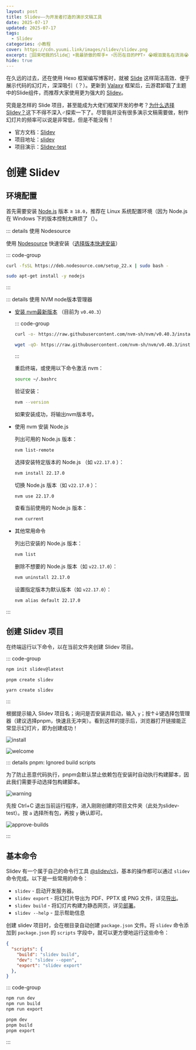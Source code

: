 ```yaml
---
layout: post
title: Slidev——为开发者打造的演示文稿工具
date: 2025-07-17
updated: 2025-07-17
tags: 
  - Slidev
categories: 小教程
cover: https://cdn.yuumi.link/images/slidev/slidev.png
excerpt: 🥺回来吧我的Slide🥺 ☀️我最骄傲的帮手☀️ ⚡历历在目的PPT⚡ 😭眼泪莫名在流淌😭
hide: true
---
```


在久远的过去，还在使用 Hexo 框架编写博客时，就被 [Slide](https://www.yuumi.link/posts/pageBuilding#%E5%B9%BB%E7%81%AF%E7%89%87) 这样简洁高效、便于展示代码的幻灯片，深深吸引（？）。更新到 [Valaxy](https://www.yuumi.link/posts/valaxy) 框架后，云游君卸载了主题中的Slide组件，而推荐大家使用更为强大的 [Slidev](https://cn.sli.dev/)。

究竟是怎样的 Slide 项目，甚至能成为大佬们框架开发的参考？[为什么选择Slidev？](https://cn.sli.dev/guide/why)这下不得不深入♂探索一下了。尽管我并没有很多演示文稿需要做，制作幻灯片的频率可以说是非常低，但是不能没有！

- 官方文档：[Slidev](https://cn.sli.dev/)
- 项目地址：[slidev](https://github.com/slidevjs/slidev)
- 项目演示：[Slidev-test](https://slides.yuumi.link/slidev-test/)

# 创建 Slidev

## 环境配置

首先需要安装 [Node.js](https://nodejs.org/en) 版本 ≥ `18.0`，推荐在 Linux 系统配置环境<span class="bg-$smc-c-text hover:bg-$va-c-bg transition">（因为 Node.js 在 Windows 下的版本控制太麻烦了（）</span>。

::: details 使用 Nodesource

使用 [Nodesource](https://deb.nodesource.com/) 快速安装（[选择版本快速安装](https://nodesource.com/products/distributions)）

::: code-group

```bash [curl]
curl -fsSL https://deb.nodesource.com/setup_22.x | sudo bash -
```

```bash [apt]
sudo apt-get install -y nodejs
```

:::

::: details 使用 NVM node版本管理器

- [安装 nvm最新版本](https://github.com/nvm-sh/nvm?tab=readme-ov-file#installing-and-updating) （目前为 `v0.40.3`）

	::: code-group
	
	```bash [curl]
	curl -o- https://raw.githubusercontent.com/nvm-sh/nvm/v0.40.3/install.sh | bash
	```

	```bash [wget]
	wget -qO- https://raw.githubusercontent.com/nvm-sh/nvm/v0.40.3/install.sh | bash
	```
	
	:::
	
	重启终端，或使用以下命令激活 nvm：

	```bash
	source ~/.bashrc
	```

	验证安装：

	```bash
	nvm --version
	```

	如果安装成功，将输出nvm版本号。

- 使用 nvm 安装 Node.js

	列出可用的 Node.js 版本：

	```bash
	nvm list-remote
	```

	选择安装特定版本的 Node.js （如 `v22.17.0` ）：

	```bash
	nvm install 22.17.0
	```

	切换 Node.js 版本（如 `v22.17.0` ）：

	```bash
	nvm use 22.17.0
	```

	查看当前使用的 Node.js 版本：

	```bash
	nvm current
	```

- 其他常用命令

	列出已安装的 Node.js 版本：

	```bash
	nvm list
	```

	删除不想要的 Node.js 版本（如 `v22.17.0`）：

	```bash
	nvm uninstall 22.17.0
	```

	设置指定版本为默认版本（如 `v22.17.0`）：

	```bash
	nvm alias default 22.17.0
	```

:::

## 创建 Slidev 项目

在终端运行以下命令，以在当前文件夹创建 Slidev 项目。

::: code-group

```bash [npm]
npm init slidev@latest
```

```bash [pnpm]
pnpm create slidev
```

```bash [yarn]
yarn create slidev
```

:::

根据提示输入 Slidev  项目名；询问是否安装并启动，输入 `y`；按↑↓键选择包管理器（建议选择pnpm，快速且无冲突）。看到这样的提示后，浏览器打开链接能正常显示幻灯片，即为创建成功！

![install](https://cdn.yuumi.link/images/slidev/install.png)

![welcome](https://cdn.yuumi.link/images/slidev/welcome.png)

::: details pnpm: Ignored build scripts

为了防止恶意代码执行，pnpm会默认禁止依赖包在安装时自动执行构建脚本，因此我们需要手动选择包构建脚本。

![warning](https://cdn.yuumi.link/images/slidev/warning.png)

先按 Ctrl+C 退出当前运行程序，进入刚刚创建的项目文件夹（此处为slidev-test）。按 `a` 选择所有包，再按 `y` 确认即可。

![approve-builds](https://cdn.yuumi.link/images/slidev/approve-builds.png)

:::

## 基本命令

Slidev 有一个属于自己的命令行工具 [@slidev/cli](https://cn.sli.dev/builtin/cli#dev)，基本的操作都可以通过 `slidev` 命令完成。以下是一些常用的命令：

- `slidev` - 启动开发服务器。
- `slidev export` - 将幻灯片导出为 PDF、PPTX 或 PNG 文件，详见[导出](https://cn.sli.dev/guide/exporting)。
- `slidev build` - 将幻灯片构建为静态网页，详见[部署](https://cn.sli.dev/guide/hosting)。
- `slidev --help` - 显示帮助信息

创建 slidev 项目时，会在根目录自动创建 `package.json` 文件。将 `slidev` 命令添加到 `package.json` 的 `scripts` 字段中，就可以更方便地运行这些命令：

```json [package.json]
{
  "scripts": {
    "build": "slidev build",
    "dev": "slidev --open",
    "export": "slidev export"
  },
}
```

::: code-group

```bash  [npm]
npm run dev
npm run build
npm run export
```

```bash [pnpm]
pnpm dev
pnpm build
pnpm export
```

:::

